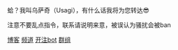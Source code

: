 蛤？我叫乌萨奇（Usagi），有什么话我将为您转达😎

注意不要乱点指令，联系请说明来意，被误认为骚扰会被ban

[博客](https://xxxh.de) [频道](https://t.me/Asukacute) [开注bot](https://t.me/iikun_bot) [群组](https://t.me/+I1YBb-lW8k0xOGE0)

